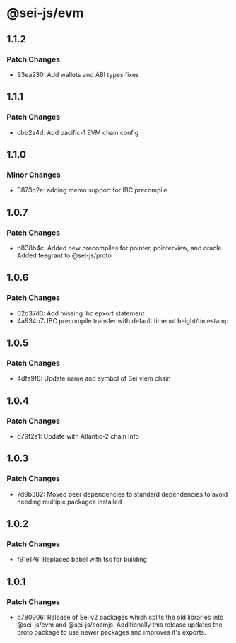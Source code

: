# @sei-js/evm

## 1.1.2

### Patch Changes

- 93ea230: Add wallets and ABI types fixes

## 1.1.1

### Patch Changes

- cbb2a4d: Add pacific-1 EVM chain config

## 1.1.0

### Minor Changes

- 3873d2e: adding memo support for IBC precompile

## 1.0.7

### Patch Changes

- b838b4c: Added new precompiles for pointer, pointerview, and oracle. Added feegrant to @sei-js/proto

## 1.0.6

### Patch Changes

- 62d37d3: Add missing ibc epxort statement
- 4a934b7: IBC precompile transfer with default timeout height/timestamp

## 1.0.5

### Patch Changes

- 4dfa9f6: Update name and symbol of Sei viem chain

## 1.0.4

### Patch Changes

- d79f2a1: Update with Atlantic-2 chain info

## 1.0.3

### Patch Changes

- 7d9b382: Moved peer dependencies to standard dependencies to avoid needing multiple packages installed

## 1.0.2

### Patch Changes

- f91e176: Replaced babel with tsc for building

## 1.0.1

### Patch Changes

- b780906: Release of Sei v2 packages which splits the old libraries into @sei-js/evm and @sei-js/cosmjs. Additionally this release updates the proto package to use newer packages and improves it's exports.
